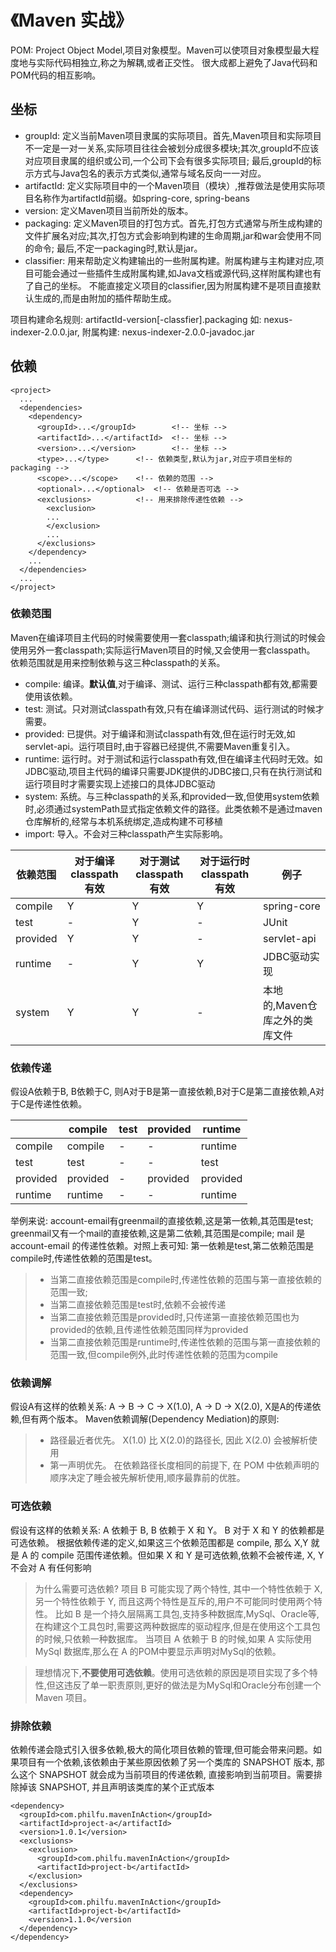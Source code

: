 # 《Maven 实战》
POM: Project Object Model,项目对象模型。Maven可以使项目对象模型最大程度地与实际代码相独立,称之为解耦,或者正交性。
很大成都上避免了Java代码和POM代码的相互影响。

## 坐标
- groupId: 定义当前Maven项目隶属的实际项目。首先,Maven项目和实际项目不一定是一对一关系,实际项目往往会被划分成很多模块;其次,groupId不应该对应项目隶属的组织或公司,一个公司下会有很多实际项目;
最后,groupId的标示方式与Java包名的表示方式类似,通常与域名反向一一对应。
- artifactId: 定义实际项目中的一个Maven项目（模块）,推荐做法是使用实际项目名称作为artifactId前缀。如spring-core, spring-beans
- version: 定义Maven项目当前所处的版本。
- packaging: 定义Maven项目的打包方式。首先,打包方式通常与所生成构建的文件扩展名对应;其次,打包方式会影响到构建的生命周期,jar和war会使用不同的命令;
最后,不定一packaging时,默认是jar。
- classifier: 用来帮助定义构建输出的一些附属构建。附属构建与主构建对应,项目可能会通过一些插件生成附属构建,如Java文档或源代码,这样附属构建也有了自己的坐标。
不能直接定义项目的classifier,因为附属构建不是项目直接默认生成的,而是由附加的插件帮助生成。

项目构建命名规则:  artifactId-version[-classfier].packaging
如: nexus-indexer-2.0.0.jar, 附属构建: nexus-indexer-2.0.0-javadoc.jar

## 依赖
```
<project>
  ...
  <dependencies>
    <dependency>
      <groupId>...</groupId>        <!-- 坐标 -->
      <artifactId>...</artifactId>  <!-- 坐标 -->
      <version>...</version>        <!-- 坐标 -->
      <type>...</type>      <!-- 依赖类型,默认为jar,对应于项目坐标的packaging -->
      <scope>...</scope>    <!-- 依赖的范围 -->
      <optional>...</optional>  <!-- 依赖是否可选 -->
      <exclusions>          <!-- 用来排除传递性依赖 -->
        <exclusion>
        ...
        </exclusion>
        ...
      </exclusions>
    </dependency>
    ...
  </dependencies>
  ...
</project>
```

### 依赖范围
Maven在编译项目主代码的时候需要使用一套classpath;编译和执行测试的时候会使用另外一套classpath;实际运行Maven项目的时候,又会使用一套classpath。
依赖范围就是用来控制依赖与这三种classpath的关系。
- compile: 编译。**默认值**,对于编译、测试、运行三种classpath都有效,都需要使用该依赖。
- test: 测试。只对测试classpath有效,只有在编译测试代码、运行测试的时候才需要。
- provided: 已提供。对于编译和测试classpath有效,但在运行时无效,如servlet-api。运行项目时,由于容器已经提供,不需要Maven重复引入。
- runtime: 运行时。对于测试和运行classpath有效,但在编译主代码时无效。如JDBC驱动,项目主代码的编译只需要JDK提供的JDBC接口,只有在执行测试和运行项目时才需要实现上述接口的具体JDBC驱动
- system: 系统。与三种classpath的关系,和provided一致,但使用system依赖时,必须通过systemPath显式指定依赖文件的路径。此类依赖不是通过maven仓库解析的,经常与本机系统绑定,造成构建不可移植
- import: 导入。不会对三种classpath产生实际影响。

|依赖范围|对于编译classpath有效|对于测试classpath有效|对于运行时classpath有效|例子|
|---|---|---|---|---|
|compile|Y|Y|Y|spring-core|
|test|-|Y|-|JUnit|
|provided|Y|Y|-|servlet-api|
|runtime|-|Y|Y|JDBC驱动实现|
|system|Y|Y|-|本地的,Maven仓库之外的类库文件|

### 依赖传递
假设A依赖于B, B依赖于C, 则A对于B是第一直接依赖,B对于C是第二直接依赖,A对于C是传递性依赖。

||compile|test|provided|runtime|
|---|---|---|---|---|
|compile|compile|-|-|runtime|
|test|test|-|-|test|
|provided|provided|-|provided|provided|
|runtime|runtime|-|-|runtime|

举例来说: account-email有greenmail的直接依赖,这是第一依赖,其范围是test; greenmail又有一个mail的直接依赖,这是第二依赖,其范围是compile;
mail 是 account-email 的传递性依赖。对照上表可知: 第一依赖是test,第二依赖范围是compile时,传递性依赖的范围是test。
> - 当第二直接依赖范围是compile时,传递性依赖的范围与第一直接依赖的范围一致;
> - 当第二直接依赖范围是test时,依赖不会被传递
> - 当第二直接依赖范围是provided时,只传递第一直接依赖范围也为provided的依赖,且传递性依赖范围同样为provided
> - 当第二直接依赖范围是runtime时,传递性依赖的范围与第一直接依赖的范围一致,但compile例外,此时传递性依赖的范围为compile

### 依赖调解
假设A有这样的依赖关系: A -> B -> C -> X(1.0), A -> D -> X(2.0), X是A的传递依赖,但有两个版本。
Maven依赖调解(Dependency Mediation)的原则:
> - 路径最近者优先。 X(1.0) 比 X(2.0)的路径长, 因此 X(2.0) 会被解析使用
> - 第一声明优先。 在依赖路径长度相同的前提下, 在 POM 中依赖声明的顺序决定了睡会被先解析使用,顺序最靠前的优胜。

### 可选依赖
假设有这样的依赖关系: A 依赖于 B, B 依赖于 X 和 Y。 B 对于 X 和 Y 的依赖都是可选依赖。
根据依赖传递的定义,如果这三个依赖范围都是 compile, 那么 X,Y 就是 A 的 compile 范围传递依赖。但如果 X 和 Y 是可选依赖,依赖不会被传递, X, Y 不会对 A 有任何影响
> 为什么需要可选依赖? 项目 B 可能实现了两个特性, 其中一个特性依赖于 X, 另一个特性依赖于 Y, 而且这两个特性是互斥的,用户不可能同时使用两个特性。
比如 B 是一个持久层隔离工具包,支持多种数据库,MySql、Oracle等,在构建这个工具包时,需要这两种数据库的驱动程序,但是在使用这个工具包的时候,只依赖一种数据库。
当项目 A 依赖于 B 的时候,如果 A 实际使用 MySql 数据库,那么在 A 的POM中要显示声明对MySql的依赖。

> 理想情况下,**不要使用可选依赖**。使用可选依赖的原因是项目实现了多个特性,但这违反了单一职责原则,更好的做法是为MySql和Oracle分布创建一个 Maven 项目。

### 排除依赖
依赖传递会隐式引入很多依赖,极大的简化项目依赖的管理,但可能会带来问题。如果项目有一个依赖,该依赖由于某些原因依赖了另一个类库的 SNAPSHOT 版本,
那么这个 SNAPSHOT 就会成为当前项目的传递依赖, 直接影响到当前项目。需要排除掉该 SNAPSHOT, 并且声明该类库的某个正式版本
```
<dependency>
  <groupId>com.philfu.mavenInAction</groupId>
  <artifactId>project-a</artifactId>
  <version>1.0.1</version>
  <exclusions>
    <exclusion>
      <groupId>com.philfu.mavenInAction</groupId>
      <artifactId>project-b</artifactId>
    </exclusion>
  </exclusions>
  <dependency>
    <groupId>com.philfu.mavenInAction</groupId>
    <artifactId>project-b</artifactId>
    <version>1.1.0</version
  </dependency>
</dependency>
```